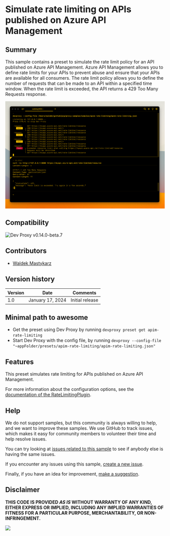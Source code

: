 # Simulate rate limiting on APIs published on Azure API Management

## Summary

This sample contains a preset to simulate the rate limit policy for an API published on Azure API Management. Azure API Management allows you to define rate limits for your APIs to prevent abuse and ensure that your APIs are available for all consumers. The rate limit policy allows you to define the number of requests that can be made to an API within a specified time window. When the rate limit is exceeded, the API returns a 429 Too Many Requests response.

![Dev Proxy simulating rate limiting on an API published on Azure API Management](assets/devproxy-rate-limit.png)

## Compatibility

![Dev Proxy v0.14.0-beta.7](https://img.shields.io/badge/devproxy-v0.14.0--beta.7-green.svg)

## Contributors

- [Waldek Mastykarz](https://github.com/waldekmastykarz)

## Version history

Version|Date|Comments
-------|----|--------
1.0|January 17, 2024|Initial release

## Minimal path to awesome

- Get the preset using Dev Proxy by running `devproxy preset get apim-rate-limiting`
- Start Dev Proxy with the config file, by running `devproxy --config-file "~appFolder/presets/apim-rate-limiting/apim-rate-limiting.json"`

## Features

This preset simulates rate limiting for APIs published on Azure API Management.

For more information about the configuration options, see the [documentation of the RateLimitingPlugin](https://learn.microsoft.com/microsoft-cloud/dev/dev-proxy/technical-reference/ratelimitingplugin).

## Help

We do not support samples, but this community is always willing to help, and we want to improve these samples. We use GitHub to track issues, which makes it easy for  community members to volunteer their time and help resolve issues.

You can try looking at [issues related to this sample](https://github.com/pnp/proxy-samples/issues?q=label%3A%22sample%3A%apim-rate-limiting%22) to see if anybody else is having the same issues.

If you encounter any issues using this sample, [create a new issue](https://github.com/pnp/proxy-samples/issues/new).

Finally, if you have an idea for improvement, [make a suggestion](https://github.com/pnp/proxy-samples/issues/new).

## Disclaimer

**THIS CODE IS PROVIDED *AS IS* WITHOUT WARRANTY OF ANY KIND, EITHER EXPRESS OR IMPLIED, INCLUDING ANY IMPLIED WARRANTIES OF FITNESS FOR A PARTICULAR PURPOSE, MERCHANTABILITY, OR NON-INFRINGEMENT.**

![](https://m365-visitor-stats.azurewebsites.net/SamplesGallery/pnp-devproxy-apim-rate-limiting)
